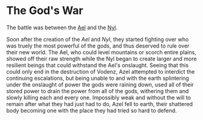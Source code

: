 # The God's War

The battle was between the [Ael](./ael/the-ael.md) and the [Nyl](./nyl/the-nyl.md).

Soon after the creation of the _Ael_ and _Nyl_, they started fighting over who was truely the most powerful of the gods, and thus deserved to rule over their new world.  The Ael, who could level mountains or scorch entire plains, showed off their raw strength while the Nyl began to create larger and more resilient beings that could withstand the Ael's onslaught.  Seeing that this could only end in the destruction of Vodenz, Azel attempted to interdict the continuing escalations, but being unable to and with the earth splintering under the onslaught of power the gods were raining down, used all of their stored power to drain the power from all of the gods, withering them and slowly killing each and every one.  Impossibly weak and without the will to remain after what they had just had to do, Azel fell to earth, their shattered body becoming one with the place they had tried so hard to defend.